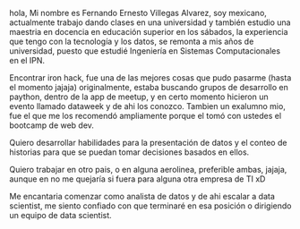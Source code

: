 
hola, Mi nombre es Fernando Ernesto Villegas Alvarez, soy mexicano, actualmente trabajo dando clases en una universidad y también estudio una maestria en docencia en educación superior en los sábados, la experiencia que tengo con la tecnología y los datos, se remonta a mis años de universidad, puesto que estudié Ingeniería en Sistemas Computacionales en el IPN.

Encontrar iron hack, fue una de las mejores cosas que pudo pasarme (hasta el momento jajaja) originalmente, estaba buscando grupos de desarrollo en paython, dentro de la app de meetup, y en certo momento hicieron un evento llamado dataweek y de ahi los conozco. Tambien un exalumno mio, fue el que me los recomendó ampliamente porque el tomó con ustedes el bootcamp de web dev.

Quiero desarrollar habilidades para la presentación de datos y el conteo de historias para que se puedan tomar decisiones basados en ellos.

Quiero trabajar en otro pais, o en alguna aerolinea, preferible ambas, jajaja, aunque en no me quejaría si fuera para alguna otra empresa de TI xD

Me encantaria comenzar como analista de datos y de ahi escalar a data scientist, me siento confiado con que terminaré en esa posición o dirigiendo un equipo de data scientist.
